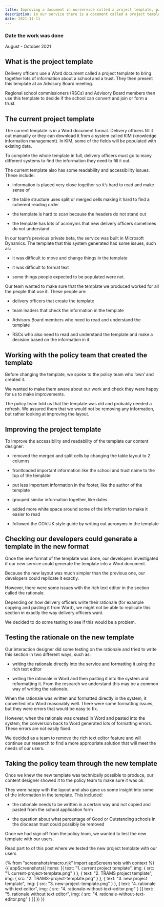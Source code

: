 ```yaml
---
title: Improving a document in ourservice called a project template, part 1
description: In our service there is a document called a project template that delivery officers have to fill out. We imporved this dodument and then through testing it with users we were able to understand how we could iterate it further.
date: 2021-11-11
---
```

### Date the work was done

August - October 2021

## What is the project template

Delivery officers use a Word document called a project template to bring together lots of information about a school and a trust. They then present this template at an Advisory Board meeting. 

Regional school commissioners (RSCs) and Advisory Board members then use this template to decide if the school can convert and join or form a trust.

## The current project template

The current template is in a Word document format. Delivery officers fill it out manually or they can download it from a system called KIM (knowledge information management). In KIM, some of the fields will be populated with existing data.

To complete the whole template in full, delivery officers must go to many different systems to find the information they need to fill it out.

The current template also has some readability and accessibility issues. These include:

- information is placed very close together so it’s hard to read and make sense of

- the table structure uses split or merged cells making it hard to find a coherent reading order

- the template is hard to scan because the headers do not stand out

- the template has lots of acronyms that new delivery officers sometimes do not understand

In our team’s previous private beta, the service was built in Microsoft Dynamics. The template that this system generated had some issues, such as:

- it was difficult to move and change things in the template 

- it was difficult to format text 

- some things people expected to be populated were not. 

Our team wanted to make sure that the template we produced worked for all the people that use it. These people are: 

- delivery officers that create the template 

- team leaders that check the information in the template 

- Advisory Board members who need to read and understand the template 

- RSCs who also need to read and understand the template and make a decision based on the information in it

 
## Working with the policy team that created the template 

Before changing the template, we spoke to the policy team who ‘own’ and created it. 

We wanted to make them aware about our work and check they were happy for us to make improvements.  

The policy team told us that the template was old and probably needed a refresh. We assured them that we would not be removing any information, but rather looking at improving the layout. 

## Improving the project template 

To improve the accessibility and readability of the template our content designer: 

- removed the merged and split cells by changing the table layout to 2 columns 

- frontloaded important information like the school and trust name to the top of the template 

- put less important information in the footer, like the author of the template 

- grouped similar information together, like dates 

- added more white space around some of the information to make it easier to read 

- followed the GOV.UK style guide by writing out acronyms in the template 

## Checking our developers could generate a template in the new format 

Once the new format of the template was done, our developers investigated if our new service could generate the template into a Word document. 

Because the new layout was much simpler than the previous one, our developers could replicate it exactly. 

However, there were some issues with the rich text editor in the section called the rationale.  

Depending on how delivery officers write their rationale (for example copying and pasting it from Word), we might not be able to replicate this section in exactly the way delivery officers want. 

We decided to do some testing to see if this would be a problem. 

## Testing the rationale on the new template 

Our interaction designer did some testing on the rationale and tried to write this section in two different ways, such as:

- writing the rationale directly into the service and formatting it using the rich text editor 

- writing the rationale in Word and then pasting it into the system and reformatting it. From the research we understand this may be a common way of writing the rationale. 

When the rationale was written and formatted directly in the system, it converted into Word reasonably well. There were some formatting issues, but they were errors that would be easy to fix. 
 
However, when the rationale was created in Word and pasted into the system, the conversion back to Word generated lots of formatting errors. These errors are not easily fixed. 

We decided as a team to remove the rich text editor feature and will continue our research to find a more appropriate solution that will meet the needs of our users. 

## Taking the policy team through the new template 

Once we knew the new template was technically possible to produce, our content designer showed it to the policy team to make sure it was ok. 

They were happy with the layout and also gave us some insight into some of the information in the template. This included: 

- the rationale needs to be written in a certain way and not copied and pasted from the school application form 

- the question about what percentage of Good or Outstanding schools in the diocesan trust could possibly be removed

Once we had sign off from the policy team, we wanted to test the new template with our users.

Read part to of this post where we tested the new project template with our users.

{% from "screenshots/macro.njk" import appScreenshots with context %}
{{ appScreenshots({
  items: [{
      text: "1. current project template",
      img: { src: "1. current-project-template.png" }
    }, {
      text: "2. TRAMS project template",
      img: { src: "2. TRAMS-project-template.png" }
    }, {
      text: "3. new project template",
      img: { src: "3. new-project-template.png" }
    }, {
      text: "4. rationale with text editor",
      img: { src: "4. rationale-without-text-editor.png" }
    }]
      text: "5. rationale without text editor",
      img: { src: "4. rationale-without-text-editor.png" }
    }]
}) }}
